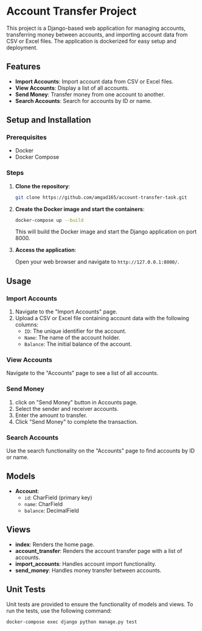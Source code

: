 # Account Transfer Project

This project is a Django-based web application for managing accounts, transferring money between accounts, and importing account data from CSV or Excel files. The application is dockerized for easy setup and deployment.

## Features

- **Import Accounts**: Import account data from CSV or Excel files.
- **View Accounts**: Display a list of all accounts.
- **Send Money**: Transfer money from one account to another.
- **Search Accounts**: Search for accounts by ID or name.

## Setup and Installation

### Prerequisites

- Docker
- Docker Compose

### Steps

1. **Clone the repository**:
    ```bash
    git clone https://github.com/amgad165/account-transfer-task.git
    
    ```

2. **Create the Docker image and start the containers**:
    ```bash
    docker-compose up --build
    ```

    This will build the Docker image and start the Django application on port 8000.

3. **Access the application**:

    Open your web browser and navigate to `http://127.0.0.1:8000/`.

## Usage

### Import Accounts

1. Navigate to the "Import Accounts" page.
2. Upload a CSV or Excel file containing account data with the following columns:
    - `ID`: The unique identifier for the account.
    - `Name`: The name of the account holder.
    - `Balance`: The initial balance of the account.

### View Accounts

Navigate to the "Accounts" page to see a list of all accounts.

### Send Money

1. click on "Send Money" button in Accounts page.
2. Select the sender and receiver accounts.
3. Enter the amount to transfer.
4. Click "Send Money" to complete the transaction.

### Search Accounts

Use the search functionality on the "Accounts" page to find accounts by ID or name.


## Models

- **Account**:
  - `id`: CharField (primary key)
  - `name`: CharField
  - `balance`: DecimalField

## Views

- **index**: Renders the home page.
- **account_transfer**: Renders the account transfer page with a list of accounts.
- **import_accounts**: Handles account import functionality.
- **send_money**: Handles money transfer between accounts.

## Unit Tests

Unit tests are provided to ensure the functionality of models and views. To run the tests, use the following command:

```bash
docker-compose exec django python manage.py test   
